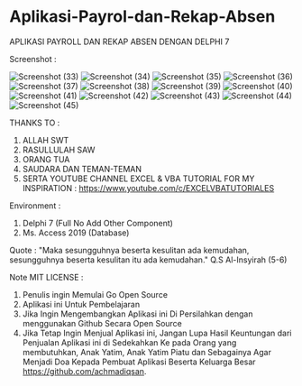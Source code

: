 # Aplikasi-Payrol-dan-Rekap-Absen
APLIKASI PAYROLL DAN REKAP ABSEN DENGAN DELPHI 7

Screenshot :

![Screenshot (33)](https://user-images.githubusercontent.com/57186921/170847823-5ff4a759-e871-428a-a078-3b568d05b583.png)
![Screenshot (34)](https://user-images.githubusercontent.com/57186921/170847826-0f2c789a-0a81-43a0-81dc-0dbdc653b0d9.png)
![Screenshot (35)](https://user-images.githubusercontent.com/57186921/170847828-2812e66f-dea4-421d-8648-755004dcdab8.png)
![Screenshot (36)](https://user-images.githubusercontent.com/57186921/170847830-09071e1f-4806-4d88-abd8-c6e823276986.png)
![Screenshot (37)](https://user-images.githubusercontent.com/57186921/170847831-28af2233-49b3-4cd4-ae4e-755fc8f53386.png)
![Screenshot (38)](https://user-images.githubusercontent.com/57186921/170847833-239ff539-611d-4a12-91f6-503dc54cfe04.png)
![Screenshot (39)](https://user-images.githubusercontent.com/57186921/170847835-67152594-906e-4df9-9ccc-c904db8a3b7f.png)
![Screenshot (40)](https://user-images.githubusercontent.com/57186921/170847838-75272829-a6da-497f-afaa-b8b17a64869e.png)
![Screenshot (41)](https://user-images.githubusercontent.com/57186921/170847839-aef63d91-ff2d-4e12-a3fe-ea4bab225ed7.png)
![Screenshot (42)](https://user-images.githubusercontent.com/57186921/170847843-2f4d3b7b-2929-4703-869b-a5f80a811c81.png)
![Screenshot (43)](https://user-images.githubusercontent.com/57186921/170847845-6e902730-8e0e-4964-8ee9-a67ece98f416.png)
![Screenshot (44)](https://user-images.githubusercontent.com/57186921/170847846-28afaf71-9d65-4ef4-af66-329cd1ffdd4c.png)
![Screenshot (45)](https://user-images.githubusercontent.com/57186921/170847848-80d74a1c-5267-43f5-896f-7cf8800a22f8.png)

THANKS TO : 
1. ALLAH SWT
2. RASULLULAH SAW
3. ORANG TUA
4. SAUDARA DAN TEMAN-TEMAN
5. SERTA YOUTUBE CHANNEL EXCEL & VBA TUTORIAL FOR MY INSPIRATION : https://www.youtube.com/c/EXCELVBATUTORIALES

Environment :
1. Delphi 7 (Full No Add Other Component)
2. Ms. Access 2019 (Database)

Quote : "Maka sesungguhnya beserta kesulitan ada kemudahan, sesungguhnya beserta kesulitan itu ada kemudahan." Q.S Al-Insyirah (5-6)

Note MIT LICENSE : 
1. Penulis ingin Memulai Go Open Source
2. Aplikasi ini Untuk Pembelajaran
3. Jika Ingin Mengembangkan Aplikasi ini Di Persilahkan dengan menggunakan Github Secara Open Source
4. Jika Tetap Ingin Menjual Aplikasi ini, Jangan Lupa Hasil Keuntungan dari Penjualan Aplikasi ini di Sedekahkan Ke pada Orang yang membutuhkan, Anak Yatim, Anak Yatim Piatu dan Sebagainya Agar Menjadi Doa Kepada Pembuat Aplikasi Beserta Keluarga Besar https://github.com/achmadiqsan.


